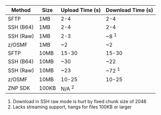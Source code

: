 | Method    | Size  | Upload Time (s)  | Download Time (s) |
| --------- | ----- | ---------------- | ----------------- |
| SFTP      | 1MB   | 2-4              | 2-4               |
| SSH (B64) | 1MB   | 2-4              | 2-4               |
| SSH (Raw) | 1MB   | 2-3              | ~8 <sup>1</sup>   |
| z/OSMF    | 1MB   | ~2               | ~2                |
| SFTP      | 10MB  | 15-30            | 15-30             |
| SSH (B64) | 10MB  | ~30              | ~22               |
| SSH (Raw) | 10MB  | ~23              | ~72 <sup>1</sup>  |
| z/OSMF    | 10MB  | 10-25            | 10-25             |
| ZNP SDK   | 100KB | N/A <sup>2</sup> |                   |

1. Download in SSH raw mode is hurt by fixed chunk size of 2048
2. Lacks streaming support, hangs for files 100KB or larger
